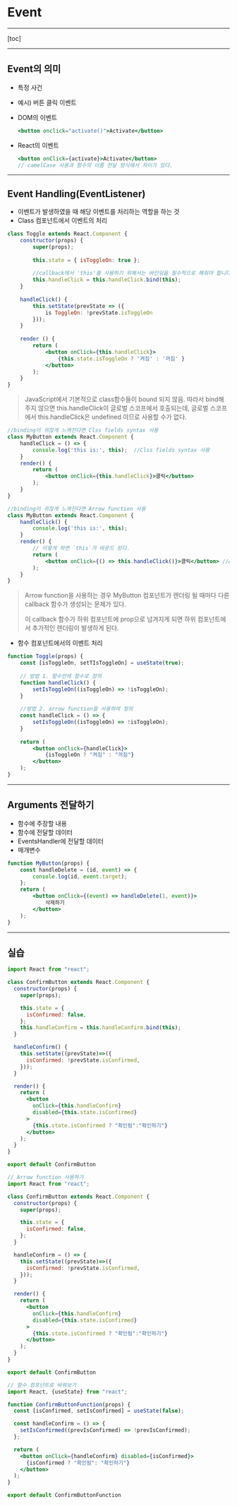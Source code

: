 # Event 

-------

[toc]

-------

## Event의 의미

- 특정 사건

- 예시) 버튼 클릭 이벤트

- DOM의 이벤트

  ```jsx
  <button onclick="activate()">Activate</button>
  ```

- React의 이벤트

  ```jsx
  <button onClick={activate}>Activate</button>
  // camelCase 사용과 함수의 이름 전달 방식에서 차이가 있다.
  ```

----------

## Event Handling(EventListener)

- 이벤트가 발생하였을 때 해당 이벤트를 처리하는 역할을 하는 것
- Class 컴포넌트에서 이벤트의 처리

```jsx
class Toggle extends React.Component {
    constructor(props) {
        super(props);
        
        this.state = { isToggleOn: true };
        
        //callback에서 'this'를 사용하기 위해서는 바인딩을 필수적으로 해줘야 합니다.    
        this.handleClick = this.handleClick.bind(this);
    }
    
    handleClick() {
        this.setState(prevState => ({
            is ToggleOn: !prevState.isToggleOn
        }));
    }
    
    render () {
        return (
            <button onClick={this.handleClick}>
                {this.state.isToggleOn ? '켜짐' : '꺼짐' }
            </button>
        );
    }
}
```

> JavaScript에서 기본적으로 class함수들이 bound 되지 않음. 따라서 bind해주지 않으면 this.handleClick이 글로벌 스코프에서 호출되는데, 글로벌 스코프에서 this.handleClick은 undefined 이므로 사용할 수가 없다. 

```jsx
//binding이 귀찮게 느껴진다면 Clss fields syntax 사용 
class MyButton extends React.Component {
    handleClick = () => {
        console.log('this is:', this);  //Clss fields syntax 사용 
    }
    render() {
        return (
            <button onClick={this.handleClick}>클릭</button>
        );
    }
}
```

```jsx
//binding이 귀찮게 느껴진다면 Arrow function 사용
class MyButton extends React.Component {
    handleClick() {
        console.log('this is:', this);  
    }
    render() {
        // 이렇게 하면 `this`가 바운드 된다.
        return (
            <button onClick={() => this.handleClick()}>클릭</button> //Arrow function 사용 
        );
    }
}
```

> Arrow function을 사용하는 경우 MyButton 컴포넌트가 렌더링 될 때마다 다른 callback 함수가 생성되는 문제가 있다.
>
> 이 callback 함수가 하위 컴포넌트에 prop으로 넘겨지게 되면 하위 컴포넌트에서 추가적인 렌더링이 발생하게 된다. 



- 함수 컴포넌트에서의 이벤트 처리

```jsx
function Toggle(props) {
    const [isToggleOn, setTIsToggleOn] = useState(true);
    
    // 방법 1. 함수안에 함수로 정의
    function handleClick() {
        setIsToggleOn((isToggleOn) => !isToggleOn);
    }
    
    //방법 2. arrow function을 사용하여 정의
    const handleClick = () => {
        setIsToggleOn((isToggleOn) => !isToggleOn);
    }
    
    return (
        <button onClick={handleClick}>
            {isToggleOn ? "켜짐" : "꺼짐"}
        </button>
    );
}
```

---------

## Arguments 전달하기

- 함수에 주장할 내용
- 함수에 전달할 데이터
- EventsHandler에 전달할 데이터
- 매개변수

```jsx
function MyButton(props) {
    const handleDelete = (id, event) => {
        console.log(id, event.target);
    };
    return (
        <button onClick={(event) => handleDelete(1, event)}>
            삭제하기
        </button>
    );
}
```

------

## 실습

```jsx
import React from "react";

class ConfirmButton extends React.Component {
  constructor(props) {
    super(props);

    this.state = {
      isConfirmed: false,
    };
    this.handleConfirm = this.handleConfirm.bind(this);
  }

  handleConfirm() {
    this.setState((prevState)=>({
      isConfirmed: !prevState.isConfirmed,
    }));
  }

  render() {
    return (
      <button 
        onClick={this.handleConfirm}
        disabled={this.state.isConfirmed}
      >
        {this.state.isConfirmed ? "확인됨":"확인하기"}
      </button>
    );
  }
}

export default ConfirmButton
```

```jsx
// Arrow function 사용하기
import React from "react";

class ConfirmButton extends React.Component {
  constructor(props) {
    super(props);

    this.state = {
      isConfirmed: false,
    };    
  }

  handleConfirm = () => {
    this.setState((prevState)=>({
      isConfirmed: !prevState.isConfirmed,
    }));
  }

  render() {
    return (
      <button 
        onClick={this.handleConfirm}
        disabled={this.state.isConfirmed}
      >
        {this.state.isConfirmed ? "확인됨":"확인하기"}
      </button>
    );
  }
}

export default ConfirmButton
```

```jsx
// 함수 컴포넌트로 바꿔보기
import React, {useState} from "react";

function ConfirmButtonFunction(props) {
  const [isConfirmed, setIsConfirmed] = useState(false);

  const handleConfirm = () => {
    setIsConfirmed((prevIsConfirmed) => !prevIsConfirmed);
  };

  return (
    <button onClick={handleConfirm} disabled={isConfirmed}>
      {isConfirmed ? "확인됨": "확인하기"}
    </button>
  );
}

export default ConfirmButtonFunction
```

